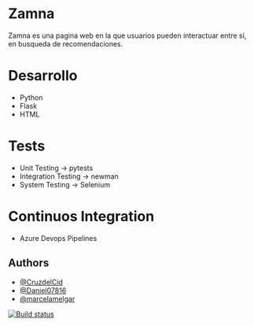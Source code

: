 
# Zamna

Zamna es una pagina web en la que usuarios pueden interactuar entre si, en busqueda de recomendaciones.

# Desarrollo
- Python
- Flask
- HTML

# Tests
- Unit Testing -> pytests
- Integration Testing -> newman
- System Testing -> Selenium

# Continuos Integration
- Azure Devops Pipelines




## Authors

- [@CruzdelCid](https://www.github.com/CruzdelCid)
- [@Daniel07816](https://www.github.com/Daniel07816)
- [@marcelamelgar](https://www.github.com/marcelamelgar)



[![Build status](https://dev.azure.com/cruzdelcid/Zamna/_apis/build/status/Zamna-CI)](https://dev.azure.com/cruzdelcid/Zamna/_build/latest?definitionId=8)
